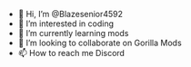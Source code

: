 - 👋 Hi, I’m @Blazesenior4592
- 👀 I’m interested in coding
- 🌱 I’m currently learning mods
- 💞️ I’m looking to collaborate on Gorilla Mods
- 📫 How to reach me Discord

<!---
Blazesenior4592/Blazesenior4592 is a ✨ special ✨ repository because its `README.md` (this file) appears on your GitHub profile.
You can click the Preview link to take a look at your changes.
--->
